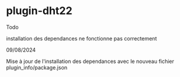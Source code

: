 # plugin-dht22
 
Todo 

installation des dependances ne fonctionne pas correctement 

09/08/2024

Mise à jour de l'installation des dependances avec le nouveau fichier plugin_info/package.json
